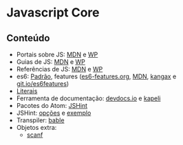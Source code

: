 # Javascript Core

## Conteúdo
* Portais sobre JS: [MDN](https://developer.mozilla.org/en-US/docs/Web/JavaScript) e [WP](https://docs.webplatform.org/wiki/javascript)
* Guias de JS: [MDN](https://developer.mozilla.org/en-US/docs/Web/JavaScript/Guide) e [WP](https://docs.webplatform.org/wiki/javascript)
* Referências de JS: [MDN](https://developer.mozilla.org/en-US/docs/Web/JavaScript/Reference#Value_properties) e [WP](https://docs.webplatform.org/wiki/javascript)
* es6: [Padrão](http://www.ecma-international.org/publications/standards/Ecma-262.htm), features ([es6-features.org](http://es6-features.org/), [MDN](https://developer.mozilla.org/en/docs/Web/JavaScript/New_in_JavaScript/ECMAScript_6_support_in_Mozilla), [kangax](http://kangax.github.io/compat-table/es6/) e [git.io/es6features](https://github.com/lukehoban/es6features))
* [Literais](https://developer.mozilla.org/en-US/docs/Web/JavaScript/Reference/Lexical_grammar#Literals)
* Ferramenta de documentação: [devdocs.io](http://devdocs.io/javascript) e [kapeli](https://kapeli.com/mdn_offline)
* Pacotes do Atom: [JSHint](https://atom.io/packages/atom-jshint)
* JSHint: [opções](http://jshint.com/docs/options/) e [exemplo](https://github.com/jshint/jshint/blob/master/examples/.jshintrc)
* Transpiler: [bable](https://babeljs.io/)
* Objetos extra:
  * [scanf](https://www.npmjs.com/package/scanf)
